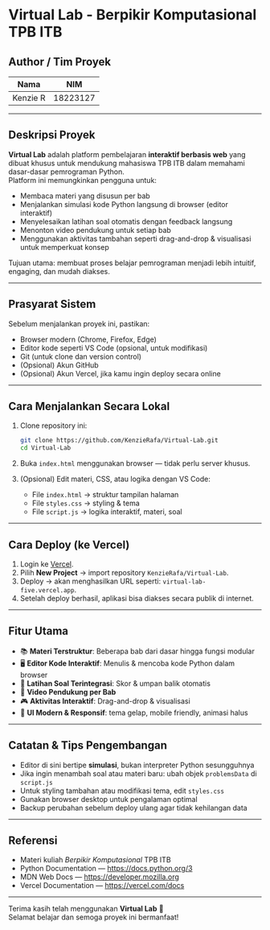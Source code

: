 # Virtual Lab - Berpikir Komputasional TPB ITB

## Author / Tim Proyek

| Nama       | NIM           |
|------------|----------------------|
| Kenzie R   | 18223127 |

---

## Deskripsi Proyek

**Virtual Lab** adalah platform pembelajaran **interaktif berbasis web** yang dibuat khusus untuk mendukung mahasiswa TPB ITB dalam memahami dasar-dasar pemrograman Python.  
Platform ini memungkinkan pengguna untuk:

- Membaca materi yang disusun per bab  
- Menjalankan simulasi kode Python langsung di browser (editor interaktif)  
- Menyelesaikan latihan soal otomatis dengan feedback langsung  
- Menonton video pendukung untuk setiap bab  
- Menggunakan aktivitas tambahan seperti drag-and-drop & visualisasi untuk memperkuat konsep  

Tujuan utama: membuat proses belajar pemrograman menjadi lebih intuitif, engaging, dan mudah diakses.

---

## Prasyarat Sistem

Sebelum menjalankan proyek ini, pastikan:

- Browser modern (Chrome, Firefox, Edge)  
- Editor kode seperti VS Code (opsional, untuk modifikasi)  
- Git (untuk clone dan version control)  
- (Opsional) Akun GitHub  
- (Opsional) Akun Vercel, jika kamu ingin deploy secara online  

---

## Cara Menjalankan Secara Lokal

1. Clone repository ini:
   ```bash
   git clone https://github.com/KenzieRafa/Virtual-Lab.git
   cd Virtual-Lab
   ```

2. Buka `index.html` menggunakan browser — tidak perlu server khusus.

3. (Opsional) Edit materi, CSS, atau logika dengan VS Code:
   - File `index.html` → struktur tampilan halaman  
   - File `styles.css` → styling & tema  
   - File `script.js` → logika interaktif, materi, soal  

---

## Cara Deploy (ke Vercel)

1. Login ke [Vercel](https://vercel.com).  
2. Pilih **New Project** → import repository `KenzieRafa/Virtual-Lab`.  
3. Deploy → akan menghasilkan URL seperti: `virtual-lab-five.vercel.app`.  
4. Setelah deploy berhasil, aplikasi bisa diakses secara publik di internet.

---

## Fitur Utama

- 📚 **Materi Terstruktur**: Beberapa bab dari dasar hingga fungsi modular  
- 🖥️ **Editor Kode Interaktif**: Menulis & mencoba kode Python dalam browser  
- 📝 **Latihan Soal Terintegrasi**: Skor & umpan balik otomatis  
- 🎥 **Video Pendukung per Bab**  
- 🎮 **Aktivitas Interaktif**: Drag-and-drop & visualisasi  
- 🌙 **UI Modern & Responsif**: tema gelap, mobile friendly, animasi halus  

---

## Catatan & Tips Pengembangan

- Editor di sini bertipe **simulasi**, bukan interpreter Python sesungguhnya  
- Jika ingin menambah soal atau materi baru: ubah objek `problemsData` di `script.js`  
- Untuk styling tambahan atau modifikasi tema, edit `styles.css`  
- Gunakan browser desktop untuk pengalaman optimal  
- Backup perubahan sebelum deploy ulang agar tidak kehilangan data  

---

## Referensi

- Materi kuliah *Berpikir Komputasional* TPB ITB  
- Python Documentation — https://docs.python.org/3  
- MDN Web Docs — https://developer.mozilla.org  
- Vercel Documentation — https://vercel.com/docs  

---

Terima kasih telah menggunakan **Virtual Lab** 🎉  
Selamat belajar dan semoga proyek ini bermanfaat!  
